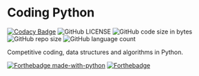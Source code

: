 # Coding Python

[![Codacy Badge](https://api.codacy.com/project/badge/Grade/cea7d69eb3f54f63bef0be6d1f025638)](https://app.codacy.com/gh/nityansuman/coding-python?utm_source=github.com&utm_medium=referral&utm_content=nityansuman/coding-python&utm_campaign=Badge_Grade_Settings)
![GitHub LICENSE](https://img.shields.io/github/license/nityansuman/coding-python)
![GitHub code size in bytes](https://img.shields.io/github/languages/code-size/nityansuman/coding-python)
![GitHub repo size](https://img.shields.io/github/repo-size/nityansuman/coding-python)
![GitHub language count](https://img.shields.io/github/languages/count/nityansuman/coding-python)

Competitive coding, data structures and algorithms in Python.

[![Forthebadge made-with-python](http://ForTheBadge.com/images/badges/made-with-python.svg)](https://www.python.org/)
[![Forthebadge](https://forthebadge.com/images/badges/built-with-love.svg)](https://forthebadge.com)
